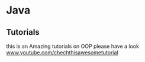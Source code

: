 # Java
## Tutorials
this is an Amazing tutorials on OOP please have a look
www.youtube.com/chechthisawesometutorial
